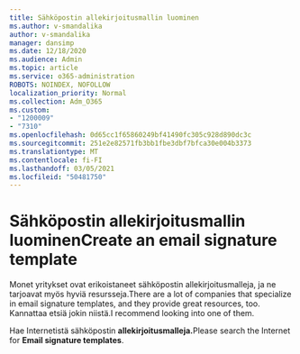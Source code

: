 ```yaml
---
title: Sähköpostin allekirjoitusmallin luominen
ms.author: v-smandalika
author: v-smandalika
manager: dansimp
ms.date: 12/18/2020
ms.audience: Admin
ms.topic: article
ms.service: o365-administration
ROBOTS: NOINDEX, NOFOLLOW
localization_priority: Normal
ms.collection: Adm_O365
ms.custom:
- "1200009"
- "7310"
ms.openlocfilehash: 0d65cc1f65860249bf41490fc305c928d890dc3c
ms.sourcegitcommit: 251e2e82571fb3bb1fbe3dbf7bfca30e004b3373
ms.translationtype: MT
ms.contentlocale: fi-FI
ms.lasthandoff: 03/05/2021
ms.locfileid: "50481750"
---
```

# <a name="create-an-email-signature-template"></a><span data-ttu-id="f77cd-102">Sähköpostin allekirjoitusmallin luominen</span><span class="sxs-lookup"><span data-stu-id="f77cd-102">Create an email signature template</span></span>

<span data-ttu-id="f77cd-103">Monet yritykset ovat erikoistaneet sähköpostin allekirjoitusmalleja, ja ne tarjoavat myös hyviä resursseja.</span><span class="sxs-lookup"><span data-stu-id="f77cd-103">There are a lot of companies that specialize in email signature templates, and they provide great resources, too.</span></span> <span data-ttu-id="f77cd-104">Kannattaa etsiä jokin niistä.</span><span class="sxs-lookup"><span data-stu-id="f77cd-104">I recommend looking into one of them.</span></span>

<span data-ttu-id="f77cd-105">Hae Internetistä sähköpostin **allekirjoitusmalleja.**</span><span class="sxs-lookup"><span data-stu-id="f77cd-105">Please search the Internet for **Email signature templates**.</span></span>